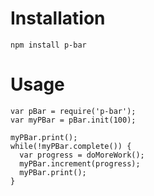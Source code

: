 # Installation

	npm install p-bar

# Usage

	var pBar = require('p-bar');
	var myPBar = pBar.init(100);

	myPBar.print();
	while(!myPBar.complete()) {
	  var progress = doMoreWork();
	  myPBar.increment(progress);
	  myPBar.print();
	}
